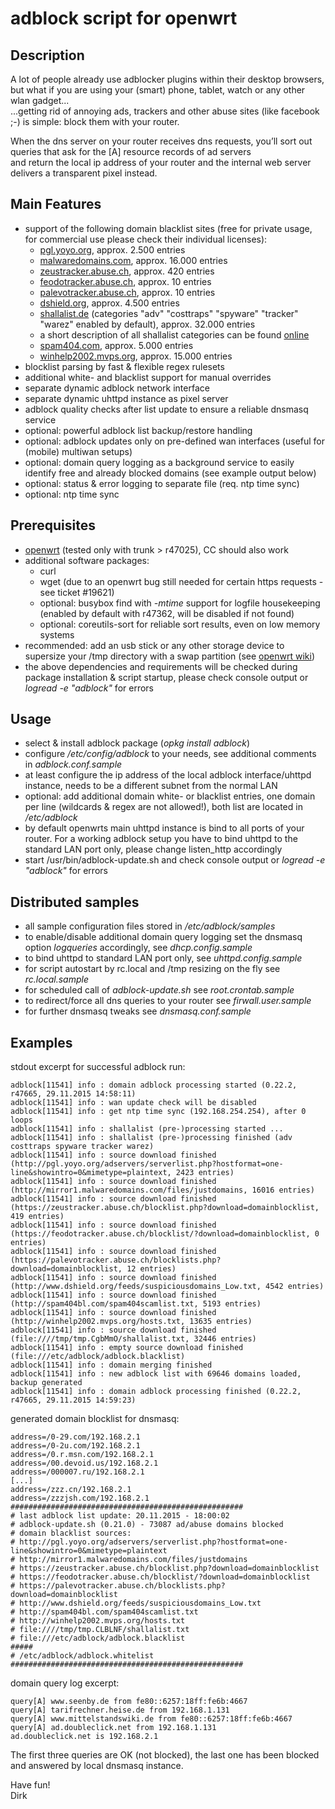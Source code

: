 # adblock script for openwrt

## Description
A lot of people already use adblocker plugins within their desktop browsers,  
but what if you are using your (smart) phone, tablet, watch or any other wlan gadget...  
...getting rid of annoying ads, trackers and other abuse sites (like facebook ;-) is simple: block them with your router.  

When the dns server on your router receives dns requests, you’ll sort out queries that ask for the [A] resource records of ad servers  
and return the local ip address of your router and the internal web server delivers a transparent pixel instead.

## Main Features
* support of the following domain blacklist sites (free for private usage, for commercial use please check their individual licenses):
    * [pgl.yoyo.org](http://pgl.yoyo.org/adservers), approx. 2.500 entries
    * [malwaredomains.com](http://malwaredomains.com), approx. 16.000 entries
    * [zeustracker.abuse.ch](https://zeustracker.abuse.ch), approx. 420 entries
    * [feodotracker.abuse.ch](https://feodotracker.abuse.ch), approx. 10 entries
    * [palevotracker.abuse.ch](https://palevotracker.abuse.ch), approx. 10 entries
    * [dshield.org](http://dshield.org), approx. 4.500 entries
    * [shallalist.de](http://www.shallalist.de) (categories "adv" "costtraps" "spyware" "tracker" "warez" enabled by default), approx. 32.000 entries
    * a short description of all shallalist categories can be found [online](http://www.shallalist.de/categories.html)
    * [spam404.com](http://www.spam404.com), approx. 5.000 entries
    * [winhelp2002.mvps.org](http://winhelp2002.mvps.org), approx. 15.000 entries
* blocklist parsing by fast & flexible regex rulesets
* additional white- and blacklist support for manual overrides
* separate dynamic adblock network interface
* separate dynamic uhttpd instance as pixel server
* adblock quality checks after list update to ensure a reliable dnsmasq service
* optional: powerful adblock list backup/restore handling
* optional: adblock updates only on pre-defined wan interfaces (useful for (mobile) multiwan setups)
* optional: domain query logging as a background service to easily identify free and already blocked domains (see example output below)
* optional: status & error logging to separate file (req. ntp time sync)
* optional: ntp time sync

## Prerequisites
* [openwrt](https://openwrt.org) (tested only with trunk > r47025), CC should also work
* additional software packages:
    * curl
    * wget (due to an openwrt bug still needed for certain https requests - see ticket #19621)
    * optional: busybox find with *-mtime* support for logfile housekeeping (enabled by default with r47362, will be disabled if not found)
    * optional: coreutils-sort for reliable sort results, even on low memory systems
* recommended: add an usb stick or any other storage device to supersize your /tmp directory with a swap partition (see [openwrt wiki](https://wiki.openwrt.org/doc/uci/fstab))
* the above dependencies and requirements will be checked during package installation & script startup, please check console output or *logread -e "adblock"* for errors

## Usage
* select & install adblock package (*opkg install adblock*)
* configure */etc/config/adblock* to your needs, see additional comments in *adblock.conf.sample*
* at least configure the ip address of the local adblock interface/uhttpd instance, needs to be a different subnet from the normal LAN
* optional: add additional domain white- or blacklist entries, one domain per line (wildcards & regex are not allowed!), both list are located in */etc/adblock*
* by default openwrts main uhttpd instance is bind to all ports of your router. For a working adblock setup you have to bind uhttpd to the standard LAN port only, please change listen_http accordingly
* start /usr/bin/adblock-update.sh and check console output or *logread -e "adblock"* for errors

## Distributed samples
* all sample configuration files stored in */etc/adblock/samples*
* to enable/disable additional domain query logging set the dnsmasq option *logqueries* accordingly, see *dhcp.config.sample*
* to bind uhttpd to standard LAN port only, see *uhttpd.config.sample*
* for script autostart by rc.local and /tmp resizing on the fly see *rc.local.sample*
* for scheduled call of *adblock-update.sh* see *root.crontab.sample*
* to redirect/force all dns queries to your router see *firwall.user.sample*
* for further dnsmasq tweaks see *dnsmasq.conf.sample*

## Examples

  stdout excerpt for successful adblock run:  
    
    adblock[11541] info : domain adblock processing started (0.22.2, r47665, 29.11.2015 14:58:11)  
    adblock[11541] info : wan update check will be disabled  
    adblock[11541] info : get ntp time sync (192.168.254.254), after 0 loops  
    adblock[11541] info : shallalist (pre-)processing started ...  
    adblock[11541] info : shallalist (pre-)processing finished (adv costtraps spyware tracker warez)  
    adblock[11541] info : source download finished (http://pgl.yoyo.org/adservers/serverlist.php?hostformat=one-line&showintro=0&mimetype=plaintext, 2423 entries)  
    adblock[11541] info : source download finished (http://mirror1.malwaredomains.com/files/justdomains, 16016 entries)  
    adblock[11541] info : source download finished (https://zeustracker.abuse.ch/blocklist.php?download=domainblocklist, 419 entries)  
    adblock[11541] info : source download finished (https://feodotracker.abuse.ch/blocklist/?download=domainblocklist, 0 entries)  
    adblock[11541] info : source download finished (https://palevotracker.abuse.ch/blocklists.php?download=domainblocklist, 12 entries)  
    adblock[11541] info : source download finished (http://www.dshield.org/feeds/suspiciousdomains_Low.txt, 4542 entries)  
    adblock[11541] info : source download finished (http://spam404bl.com/spam404scamlist.txt, 5193 entries)  
    adblock[11541] info : source download finished (http://winhelp2002.mvps.org/hosts.txt, 13635 entries)  
    adblock[11541] info : source download finished (file:////tmp/tmp.CgbMmO/shallalist.txt, 32446 entries)  
    adblock[11541] info : empty source download finished (file:///etc/adblock/adblock.blacklist)  
    adblock[11541] info : domain merging finished  
    adblock[11541] info : new adblock list with 69646 domains loaded, backup generated  
    adblock[11541] info : domain adblock processing finished (0.22.2, r47665, 29.11.2015 14:59:23)  
    

  generated domain blocklist for dnsmasq:  
    
    address=/0-29.com/192.168.2.1  
    address=/0-2u.com/192.168.2.1  
    address=/0.r.msn.com/192.168.2.1  
    address=/00.devoid.us/192.168.2.1  
    address=/000007.ru/192.168.2.1  
    [...]  
    address=/zzz.cn/192.168.2.1  
    address=/zzzjsh.com/192.168.2.1  
    ####################################################  
    # last adblock list update: 20.11.2015 - 18:00:02  
    # adblock-update.sh (0.21.0) - 73087 ad/abuse domains blocked  
    # domain blacklist sources:  
    # http://pgl.yoyo.org/adservers/serverlist.php?hostformat=one-line&showintro=0&mimetype=plaintext  
    # http://mirror1.malwaredomains.com/files/justdomains  
    # https://zeustracker.abuse.ch/blocklist.php?download=domainblocklist  
    # https://feodotracker.abuse.ch/blocklist/?download=domainblocklist  
    # https://palevotracker.abuse.ch/blocklists.php?download=domainblocklist  
    # http://www.dshield.org/feeds/suspiciousdomains_Low.txt  
    # http://spam404bl.com/spam404scamlist.txt  
    # http://winhelp2002.mvps.org/hosts.txt  
    # file:////tmp/tmp.CLBLNF/shallalist.txt  
    # file:///etc/adblock/adblock.blacklist  
    #####  
    # /etc/adblock/adblock.whitelist  
    ####################################################  
    

  domain query log excerpt:  
    
    query[A] www.seenby.de from fe80::6257:18ff:fe6b:4667  
    query[A] tarifrechner.heise.de from 192.168.1.131  
    query[A] www.mittelstandswiki.de from fe80::6257:18ff:fe6b:4667  
    query[A] ad.doubleclick.net from 192.168.1.131  
    ad.doubleclick.net is 192.168.2.1  
    

The first three queries are OK (not blocked), the last one has been blocked and answered by local dnsmasq instance.

Have fun!  
Dirk  
